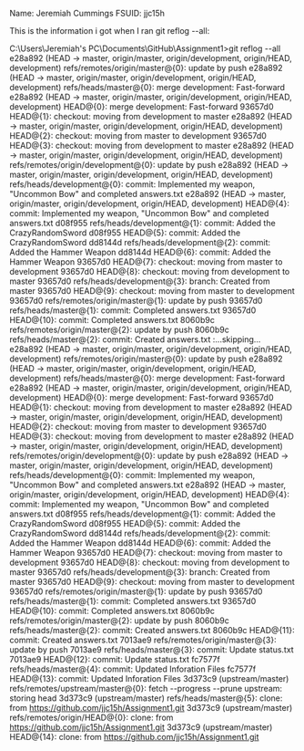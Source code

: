 Name: Jeremiah Cummings
FSUID: jjc15h




This is the information i got when I ran git reflog --all:

C:\Users\Jeremiah's PC\Documents\GitHub\Assignment1>git reflog --all
e28a892 (HEAD -> master, origin/master, origin/development, origin/HEAD, development) refs/remotes/origin/master@{0}: update by push
e28a892 (HEAD -> master, origin/master, origin/development, origin/HEAD, development) refs/heads/master@{0}: merge development: Fast-forward
e28a892 (HEAD -> master, origin/master, origin/development, origin/HEAD, development) HEAD@{0}: merge development: Fast-forward
93657d0 HEAD@{1}: checkout: moving from development to master
e28a892 (HEAD -> master, origin/master, origin/development, origin/HEAD, development) HEAD@{2}: checkout: moving from master to development
93657d0 HEAD@{3}: checkout: moving from development to master
e28a892 (HEAD -> master, origin/master, origin/development, origin/HEAD, development) refs/remotes/origin/development@{0}: update by push
e28a892 (HEAD -> master, origin/master, origin/development, origin/HEAD, development) refs/heads/development@{0}: commit: Implemented my weapon, "Uncommon Bow" and completed answers.txt
e28a892 (HEAD -> master, origin/master, origin/development, origin/HEAD, development) HEAD@{4}: commit: Implemented my weapon, "Uncommon Bow" and completed answers.txt
d08f955 refs/heads/development@{1}: commit: Added the CrazyRandomSword
d08f955 HEAD@{5}: commit: Added the CrazyRandomSword
dd8144d refs/heads/development@{2}: commit: Added the Hammer Weapon
dd8144d HEAD@{6}: commit: Added the Hammer Weapon
93657d0 HEAD@{7}: checkout: moving from master to development
93657d0 HEAD@{8}: checkout: moving from development to master
93657d0 refs/heads/development@{3}: branch: Created from master
93657d0 HEAD@{9}: checkout: moving from master to development
93657d0 refs/remotes/origin/master@{1}: update by push
93657d0 refs/heads/master@{1}: commit: Completed answers.txt
93657d0 HEAD@{10}: commit: Completed answers.txt
8060b9c refs/remotes/origin/master@{2}: update by push
8060b9c refs/heads/master@{2}: commit: Created answers.txt
:...skipping...
e28a892 (HEAD -> master, origin/master, origin/development, origin/HEAD, development) refs/remotes/origin/master@{0}: update by push
e28a892 (HEAD -> master, origin/master, origin/development, origin/HEAD, development) refs/heads/master@{0}: merge development: Fast-forward
e28a892 (HEAD -> master, origin/master, origin/development, origin/HEAD, development) HEAD@{0}: merge development: Fast-forward
93657d0 HEAD@{1}: checkout: moving from development to master
e28a892 (HEAD -> master, origin/master, origin/development, origin/HEAD, development) HEAD@{2}: checkout: moving from master to development
93657d0 HEAD@{3}: checkout: moving from development to master
e28a892 (HEAD -> master, origin/master, origin/development, origin/HEAD, development) refs/remotes/origin/development@{0}: update by push
e28a892 (HEAD -> master, origin/master, origin/development, origin/HEAD, development) refs/heads/development@{0}: commit: Implemented my weapon, "Uncommon Bow" and completed answers.txt
e28a892 (HEAD -> master, origin/master, origin/development, origin/HEAD, development) HEAD@{4}: commit: Implemented my weapon, "Uncommon Bow" and completed answers.txt
d08f955 refs/heads/development@{1}: commit: Added the CrazyRandomSword
d08f955 HEAD@{5}: commit: Added the CrazyRandomSword
dd8144d refs/heads/development@{2}: commit: Added the Hammer Weapon
dd8144d HEAD@{6}: commit: Added the Hammer Weapon
93657d0 HEAD@{7}: checkout: moving from master to development
93657d0 HEAD@{8}: checkout: moving from development to master
93657d0 refs/heads/development@{3}: branch: Created from master
93657d0 HEAD@{9}: checkout: moving from master to development
93657d0 refs/remotes/origin/master@{1}: update by push
93657d0 refs/heads/master@{1}: commit: Completed answers.txt
93657d0 HEAD@{10}: commit: Completed answers.txt
8060b9c refs/remotes/origin/master@{2}: update by push
8060b9c refs/heads/master@{2}: commit: Created answers.txt
8060b9c HEAD@{11}: commit: Created answers.txt
7013ae9 refs/remotes/origin/master@{3}: update by push
7013ae9 refs/heads/master@{3}: commit: Update status.txt
7013ae9 HEAD@{12}: commit: Update status.txt
fc7577f refs/heads/master@{4}: commit: Updated Inforation Files
fc7577f HEAD@{13}: commit: Updated Inforation Files
3d373c9 (upstream/master) refs/remotes/upstream/master@{0}: fetch --progress --prune upstream: storing head
3d373c9 (upstream/master) refs/heads/master@{5}: clone: from https://github.com/jjc15h/Assignment1.git
3d373c9 (upstream/master) refs/remotes/origin/HEAD@{0}: clone: from https://github.com/jjc15h/Assignment1.git
3d373c9 (upstream/master) HEAD@{14}: clone: from https://github.com/jjc15h/Assignment1.git